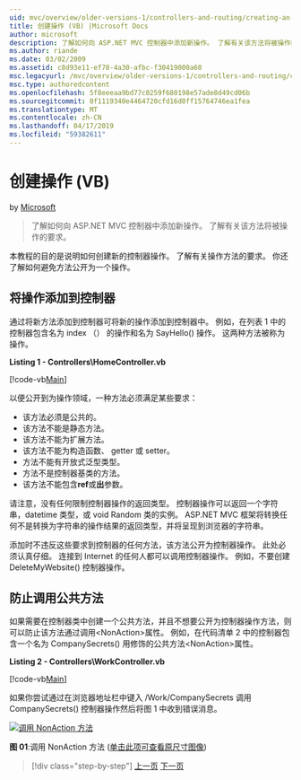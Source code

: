 ```yaml
---
uid: mvc/overview/older-versions-1/controllers-and-routing/creating-an-action-vb
title: 创建操作 (VB) |Microsoft Docs
author: microsoft
description: 了解如何向 ASP.NET MVC 控制器中添加新操作。 了解有关该方法将被操作的要求。
ms.author: riande
ms.date: 03/02/2009
ms.assetid: c8d93e11-ef78-4a30-afbc-f30419000a60
msc.legacyurl: /mvc/overview/older-versions-1/controllers-and-routing/creating-an-action-vb
msc.type: authoredcontent
ms.openlocfilehash: 5f8eeeaa9bd77c0259f680198e57ade8d49cd06b
ms.sourcegitcommit: 0f1119340e4464720cfd16d0ff15764746ea1fea
ms.translationtype: MT
ms.contentlocale: zh-CN
ms.lasthandoff: 04/17/2019
ms.locfileid: "59382611"
---
```

# <a name="creating-an-action-vb"></a>创建操作 (VB)

by [Microsoft](https://github.com/microsoft)

> 了解如何向 ASP.NET MVC 控制器中添加新操作。 了解有关该方法将被操作的要求。


本教程的目的是说明如何创建新的控制器操作。 了解有关操作方法的要求。 你还了解如何避免方法公开为一个操作。

## <a name="adding-an-action-to-a-controller"></a>将操作添加到控制器

通过将新方法添加到控制器可将新的操作添加到控制器中。 例如，在列表 1 中的控制器包含名为 index （） 的操作和名为 SayHello() 操作。 这两种方法被称为操作。

**Listing 1 - Controllers\HomeController.vb**

[!code-vb[Main](creating-an-action-vb/samples/sample1.vb)]

以便公开到为操作领域，一种方法必须满足某些要求：

- 该方法必须是公共的。
- 该方法不能是静态方法。
- 该方法不能为扩展方法。
- 该方法不能为构造函数、 getter 或 setter。
- 方法不能有开放式泛型类型。
- 方法不是控制器基类的方法。
- 该方法不能包含**ref**或**出**参数。

请注意，没有任何限制控制器操作的返回类型。 控制器操作可以返回一个字符串，datetime 类型，或 void Random 类的实例。 ASP.NET MVC 框架将转换任何不是转换为字符串的操作结果的返回类型，并将呈现到浏览器的字符串。

添加时不违反这些要求到控制器的任何方法，该方法公开为控制器操作。 此处必须认真仔细。 连接到 Internet 的任何人都可以调用控制器操作。 例如，不要创建 DeleteMyWebsite() 控制器操作。

## <a name="preventing-a-public-method-from-being-invoked"></a>防止调用公共方法

如果需要在控制器类中创建一个公共方法，并且不想要公开为控制器操作方法，则可以防止该方法通过调用&lt;NonAction&gt;属性。 例如，在代码清单 2 中的控制器包含一个名为 CompanySecrets() 用修饰的公共方法&lt;NonAction&gt;属性。

**Listing 2 - Controllers\WorkController.vb**

[!code-vb[Main](creating-an-action-vb/samples/sample2.vb)]

如果你尝试通过在浏览器地址栏中键入 /Work/CompanySecrets 调用 CompanySecrets() 控制器操作然后将图 1 中收到错误消息。


[![调用 NonAction 方法](creating-an-action-vb/_static/image1.jpg)](creating-an-action-vb/_static/image1.png)

**图 01**:调用 NonAction 方法 ([单击此项可查看原尺寸图像](creating-an-action-vb/_static/image2.png))

> [!div class="step-by-step"]
> [上一页](creating-a-controller-vb.md)
> [下一页](aspnet-mvc-controllers-overview-cs.md)
